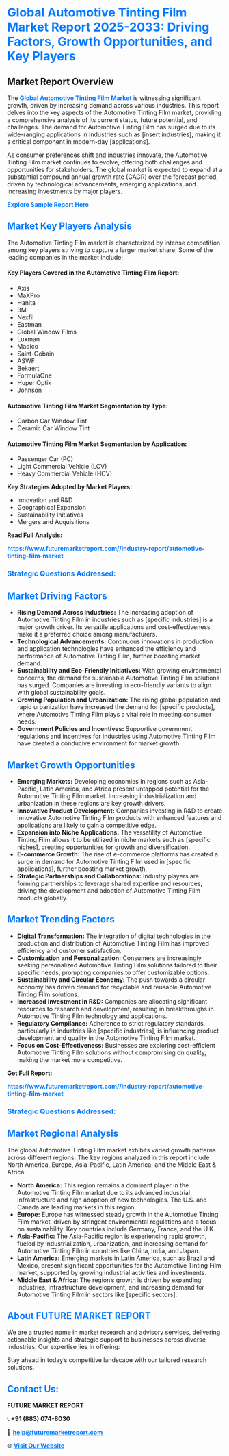 <h1 style="color: #007BFF;">Global Automotive Tinting Film Market Report 2025-2033: Driving Factors, Growth Opportunities, and Key Players</h1>

<section id="overview">
<h2>Market Report Overview</h2>
<p>The <a href="https://www.futuremarketreport.com//industry-report/automotive-tinting-film-market" style="color: #007BFF; text-decoration: none;"><strong>Global Automotive Tinting Film Market</strong></a> is witnessing significant growth, driven by increasing demand across various industries. This report delves into the key aspects of the Automotive Tinting Film market, providing a comprehensive analysis of its current status, future potential, and challenges. The demand for Automotive Tinting Film has surged due to its wide-ranging applications in industries such as [insert industries], making it a critical component in modern-day [applications].</p>
<p>As consumer preferences shift and industries innovate, the Automotive Tinting Film market continues to evolve, offering both challenges and opportunities for stakeholders. The global market is expected to expand at a substantial compound annual growth rate (CAGR) over the forecast period, driven by technological advancements, emerging applications, and increasing investments by major players.</p>
</section>

<section id="overview">
<p><a href="https://www.futuremarketreport.com//request-sample/reportId=62434" style="color: #007BFF; text-decoration: none;"><strong>Explore Sample Report Here</strong></a></p>
</section>

<section id="key-players">
<h2 style="color: #007BFF;">Market Key Players Analysis</h2>
<p>The Automotive Tinting Film market is characterized by intense competition among key players striving to capture a larger market share. Some of the leading companies in the market include:</p>
<h4>Key Players Covered in the Automotive Tinting Film Report:</h4>
<ul><li>Axis</li><li>MaXPro</li><li>Hanita</li><li>3M</li><li>Nexfil</li><li>Eastman</li><li>Global Window Films</li><li>Luxman</li><li>Madico</li><li>Saint-Gobain</li><li>ASWF</li><li>Bekaert</li><li>FormulaOne</li><li>Huper Optik</li><li>Johnson</li></ul>
<h4>Automotive Tinting Film Market Segmentation by Type:</h4>
<ul><li>Carbon Car Window Tint</li><li>Ceramic Car Window Tint</li></ul>

<h4>Automotive Tinting Film Market Segmentation by Application:</h4>
<ul><li>Passenger Car (PC)</li><li>Light Commercial Vehicle (LCV)</li><li>Heavy Commercial Vehicle (HCV)</li></ul>
<p><strong>Key Strategies Adopted by Market Players:</strong></p>
<ul>
<li>Innovation and R&D</li>
<li>Geographical Expansion</li>
<li>Sustainability Initiatives</li>
<li>Mergers and Acquisitions</li>
</ul>
</section>

<section>
<p><strong>Read Full Analysis: </strong></p><a href="https://www.futuremarketreport.com//industry-report/automotive-tinting-film-market" style="color: #007BFF; text-decoration: none;"><strong>https://www.futuremarketreport.com//industry-report/automotive-tinting-film-market</strong></a>
<h3 style="color: #007BFF;">Strategic Questions Addressed:</h3>
</section>

<section id="driving-factors">
<h2 style="color: #007BFF;">Market Driving Factors</h2>
<ul>
<li><strong>Rising Demand Across Industries:</strong> The increasing adoption of Automotive Tinting Film in industries such as [specific industries] is a major growth driver. Its versatile applications and cost-effectiveness make it a preferred choice among manufacturers.</li>
<li><strong>Technological Advancements:</strong> Continuous innovations in production and application technologies have enhanced the efficiency and performance of Automotive Tinting Film, further boosting market demand.</li>
<li><strong>Sustainability and Eco-Friendly Initiatives:</strong> With growing environmental concerns, the demand for sustainable Automotive Tinting Film solutions has surged. Companies are investing in eco-friendly variants to align with global sustainability goals.</li>
<li><strong>Growing Population and Urbanization:</strong> The rising global population and rapid urbanization have increased the demand for [specific products], where Automotive Tinting Film plays a vital role in meeting consumer needs.</li>
<li><strong>Government Policies and Incentives:</strong> Supportive government regulations and incentives for industries using Automotive Tinting Film have created a conducive environment for market growth.</li>
</ul>
</section>

<section id="growth-opportunities">
<h2 style="color: #007BFF;">Market Growth Opportunities</h2>
<ul>
<li><strong>Emerging Markets:</strong> Developing economies in regions such as Asia-Pacific, Latin America, and Africa present untapped potential for the Automotive Tinting Film market. Increasing industrialization and urbanization in these regions are key growth drivers.</li>
<li><strong>Innovative Product Development:</strong> Companies investing in R&D to create innovative Automotive Tinting Film products with enhanced features and applications are likely to gain a competitive edge.</li>
<li><strong>Expansion into Niche Applications:</strong> The versatility of Automotive Tinting Film allows it to be utilized in niche markets such as [specific niches], creating opportunities for growth and diversification.</li>
<li><strong>E-commerce Growth:</strong> The rise of e-commerce platforms has created a surge in demand for Automotive Tinting Film used in [specific applications], further boosting market growth.</li>
<li><strong>Strategic Partnerships and Collaborations:</strong> Industry players are forming partnerships to leverage shared expertise and resources, driving the development and adoption of Automotive Tinting Film products globally.</li>
</ul>
</section>

<section id="trending-factors">
<h2 style="color: #007BFF;">Market Trending Factors</h2>
<ul>
<li><strong>Digital Transformation:</strong> The integration of digital technologies in the production and distribution of Automotive Tinting Film has improved efficiency and customer satisfaction.</li>
<li><strong>Customization and Personalization:</strong> Consumers are increasingly seeking personalized Automotive Tinting Film solutions tailored to their specific needs, prompting companies to offer customizable options.</li>
<li><strong>Sustainability and Circular Economy:</strong> The push towards a circular economy has driven demand for recyclable and reusable Automotive Tinting Film solutions.</li>
<li><strong>Increased Investment in R&D:</strong> Companies are allocating significant resources to research and development, resulting in breakthroughs in Automotive Tinting Film technology and applications.</li>
<li><strong>Regulatory Compliance:</strong> Adherence to strict regulatory standards, particularly in industries like [specific industries], is influencing product development and quality in the Automotive Tinting Film market.</li>
<li><strong>Focus on Cost-Effectiveness:</strong> Businesses are exploring cost-efficient Automotive Tinting Film solutions without compromising on quality, making the market more competitive.</li>
</ul>
</section>

<section>
<p><strong>Get Full Report: </strong></p><a href="https://www.futuremarketreport.com//industry-report/automotive-tinting-film-market" style="color: #007BFF; text-decoration: none;"><strong>https://www.futuremarketreport.com//industry-report/automotive-tinting-film-market</strong></a>
<h3 style="color: #007BFF;">Strategic Questions Addressed:</h3>
</section>


<section id="regional-analysis">
<h2 style="color: #007BFF;">Market Regional Analysis</h2>
<p>The global Automotive Tinting Film market exhibits varied growth patterns across different regions. The key regions analyzed in this report include North America, Europe, Asia-Pacific, Latin America, and the Middle East & Africa:</p>
<ul>
<li><strong>North America:</strong> This region remains a dominant player in the Automotive Tinting Film market due to its advanced industrial infrastructure and high adoption of new technologies. The U.S. and Canada are leading markets in this region.</li>
<li><strong>Europe:</strong> Europe has witnessed steady growth in the Automotive Tinting Film market, driven by stringent environmental regulations and a focus on sustainability. Key countries include Germany, France, and the U.K.</li>
<li><strong>Asia-Pacific:</strong> The Asia-Pacific region is experiencing rapid growth, fueled by industrialization, urbanization, and increasing demand for Automotive Tinting Film in countries like China, India, and Japan.</li>
<li><strong>Latin America:</strong> Emerging markets in Latin America, such as Brazil and Mexico, present significant opportunities for the Automotive Tinting Film market, supported by growing industrial activities and investments.</li>
<li><strong>Middle East & Africa:</strong> The region’s growth is driven by expanding industries, infrastructure development, and increasing demand for Automotive Tinting Film in sectors like [specific sectors].</li>
</ul>
</section>

<footer>
<h2 style="color: #007BFF;">About FUTURE MARKET REPORT</h2>
<p>We are a trusted name in market research and advisory services, delivering actionable insights and strategic support to businesses across diverse industries. Our expertise lies in offering:</p>

<p>Stay ahead in today’s competitive landscape with our tailored research solutions.</p>

<h2 style="color: #007BFF;">Contact Us:</h2>
<p><strong>FUTURE MARKET REPORT</strong></p>
<p>📞 <strong>+91 (883) 074-8030</strong></p>
<p>📧 <strong><a href="mailto:help@futuremarketreport.com" style="color: #007BFF;">help@futuremarketreport.com</a></strong></p>
<p>🌐 <strong><a href="https://www.futuremarketreport.com/" style="color: #007BFF;">Visit Our Website</a></strong></p>
</footer>
